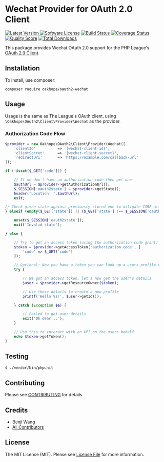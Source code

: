 # Wechat Provider for OAuth 2.0 Client

[![Latest Version](https://img.shields.io/github/release/oakhope/oauth2-wechat.svg?style=flat-square)](https://github.com/oakhope/oauth2-wechat/releases)
[![Software License](https://img.shields.io/badge/license-MIT-brightgreen.svg?style=flat-square)](LICENSE)
[![Build Status](https://img.shields.io/travis/oakhope/oauth2-wechat/master.svg?style=flat-square)](https://travis-ci.org/oakhope/oauth2-wechat)
[![Coverage Status](https://img.shields.io/scrutinizer/coverage/g/oakhope/oauth2-wechat.svg?style=flat-square)](https://scrutinizer-ci.com/g/oakhope/oauth2-wechat/code-structure)
[![Quality Score](https://img.shields.io/scrutinizer/g/oakhope/oauth2-wechat.svg?style=flat-square)](https://scrutinizer-ci.com/g/oakhope/oauth2-wechat)
[![Total Downloads](https://img.shields.io/packagist/dt/oakhope/oauth2-wechat.svg?style=flat-square)](https://packagist.org/packages/oakhope/oauth2-wechat)

This package provides Wechat OAuth 2.0 support for the PHP League's [OAuth 2.0 Client](https://github.com/thephpleague/oauth2-client).

## Installation

To install, use composer:

```
composer require oakhope/oauth2-wechat
```

## Usage

Usage is the same as The League's OAuth client, using `\Oakhope\OAuth2\Client\Provider\Wechat` as the provider.

### Authorization Code Flow

```php
$provider = new Oakhope\OAuth2\Client\Provider\Wechat([
    'clientId'          => '{wechat-client-id}',
    'clientSecret'      => '{wechat-client-secret}',
    'redirectUri'       => 'https://example.com/callback-url'
]);

if (!isset($_GET['code'])) {

    // If we don't have an authorization code then get one
    $authUrl = $provider->getAuthorizationUrl();
    $_SESSION['oauth2state'] = $provider->getState();
    header('Location: '.$authUrl);
    exit;

// Check given state against previously stored one to mitigate CSRF attack
} elseif (empty($_GET['state']) || ($_GET['state'] !== $_SESSION['oauth2state'])) {

    unset($_SESSION['oauth2state']);
    exit('Invalid state');

} else {

    // Try to get an access token (using the authorization code grant)
    $token = $provider->getAccessToken('authorization_code', [
        'code' => $_GET['code']
    ]);

    // Optional: Now you have a token you can look up a users profile data
    try {

        // We got an access token, let's now get the user's details
        $user = $provider->getResourceOwner($token);

        // Use these details to create a new profile
        printf('Hello %s!', $user->getId());

    } catch (Exception $e) {

        // Failed to get user details
        exit('Oh dear...');
    }

    // Use this to interact with an API on the users behalf
    echo $token->getToken();
}
```

## Testing

``` bash
$ ./vendor/bin/phpunit
```

## Contributing

Please see [CONTRIBUTING](https://github.com/oakhope/oauth2-wechat/blob/master/CONTRIBUTING.md) for details.


## Credits

- [Benji Wang](https://github.com/oakhope)
- [All Contributors](https://github.com/oakhope/oauth2-wechat/contributors)


## License

The MIT License (MIT). Please see [License File](https://github.com/oakhope/oauth2-wechat/blob/master/LICENSE) for more information.